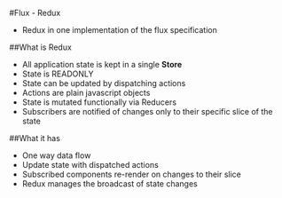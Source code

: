 #Flux - Redux
- Redux in one implementation of the flux specification

##What is Redux
- All application state is kept in a single **Store**
- State is READONLY
- State can be updated by dispatching actions
- Actions are plain javascript objects
- State is mutated functionally via Reducers
- Subscribers are notified of changes only to their specific slice of the state

##What it has
- One way data flow
- Update state with dispatched actions
- Subscribed components re-render on changes to their slice
- Redux manages the broadcast of state changes

